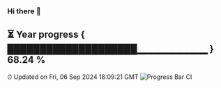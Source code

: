 ### Hi there 👋
⏳ Year progress { ████████████████████▁▁▁▁▁▁▁▁▁▁ } 68.24 %
---
⏰ Updated on Fri, 06 Sep 2024 18:09:21 GMT
![Progress Bar CI](https://github.com/Moyi321/Moyi321/workflows/Progress%20Bar%20CI/badge.svg)
